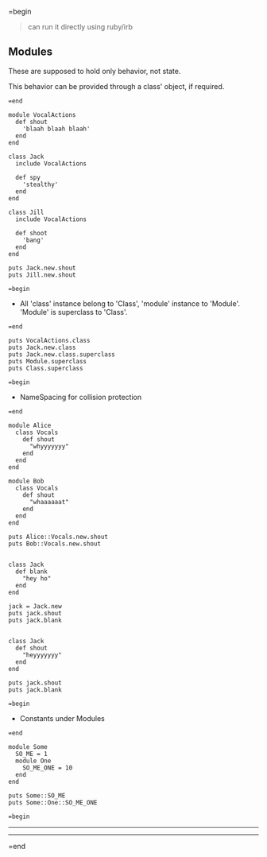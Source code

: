 =begin
> can run it directly using ruby/irb

## Modules

These are supposed to hold only behavior, not state.

This behavior can be provided through a class' object, if required.

```
=end

module VocalActions
  def shout
    'blaah blaah blaah'
  end
end

class Jack
  include VocalActions

  def spy
    'stealthy'
  end
end

class Jill
  include VocalActions

  def shoot
    'bang'
  end
end

puts Jack.new.shout
puts Jill.new.shout

=begin
```

* All 'class' instance belong to 'Class', 'module' instance to 'Module'.
'Module' is superclass to 'Class'.

```
=end

puts VocalActions.class
puts Jack.new.class
puts Jack.new.class.superclass
puts Module.superclass
puts Class.superclass

=begin
```

* NameSpacing for collision protection

```
=end

module Alice
  class Vocals
    def shout
      "whyyyyyyy"
    end
  end
end

module Bob
  class Vocals
    def shout
      "whaaaaaat"
    end
  end
end

puts Alice::Vocals.new.shout
puts Bob::Vocals.new.shout


class Jack
  def blank
    "hey ho"
  end
end

jack = Jack.new
puts jack.shout
puts jack.blank


class Jack
  def shout
    "heyyyyyyy"
  end
end

puts jack.shout
puts jack.blank

=begin
```

* Constants under Modules

```
=end

module Some
  SO_ME = 1
  module One
    SO_ME_ONE = 10
  end
end

puts Some::SO_ME
puts Some::One::SO_ME_ONE

=begin
```

---
---
=end
